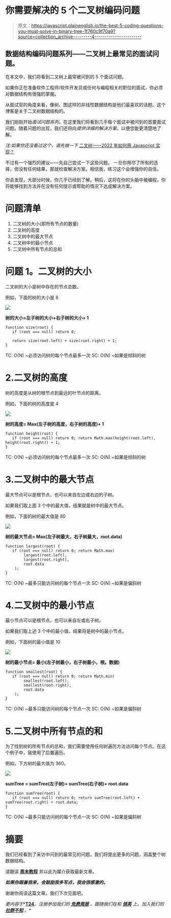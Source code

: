 # 你需要解决的 5 个二叉树编码问题

> 原文：<https://javascript.plainenglish.io/the-best-5-coding-questions-you-must-solve-in-binary-tree-1f760c9f70a9?source=collection_archive---------4----------------------->

## 数据结构编码问题系列——二叉树上最常见的面试问题。

在本文中，我们将看到二叉树上最常被问到的 5 个面试问题。

如果你正在准备软件工程师/软件开发员或任何与编程相关的职位的面试，你必须对数据结构有很强的掌握。

从面试官的角度来看，像树、图这样的非线性数据结构是他们最喜欢的话题。这个博客是关于二叉树数据结构的。

我们刚刚开始*面试问题系列*，在这里我们将看到几乎每个面试中被问到的首要面试问题。随着问题的出现，我们还将向*提供详细的解决方案*，以便您能更清楚地了解。

*注:如果你还没看过这个，请先做一下* [二叉树——2022 年如何用 Javascript 实现？](https://weekendtutorial.com/binary-tree-and-its-traversal-in-javascript/)

不过有一个强烈的建议——先自己尝试一下这些问题。 一旦你用尽了所有的选择，但没有任何结果，那就检查解决方案。相信我，练习这个会增强你的自信。

你会发现，大部分时候，你几乎已经到了解。稍后，这将在你的头脑中被编程，你将能够找到方法并在没有任何提示或帮助的情况下达成解决方案。

# 问题清单

1.  二叉树的大小(即所有节点的数量)
2.  二叉树的高度
3.  二叉树中的最大节点
4.  二叉树中的最小节点
5.  二叉树中所有节点的总和

# 问题 1。二叉树的大小

二叉树的大小是树中存在的节点总数。

例如，下面的树的大小是 8

![](img/6faeacc44871369b4775641a9bcda502.png)

**树的大小=左子树的大小+右子树的大小+ 1**

```
function size(root) {
   if (root === null) return 0;

   return size(root.left) + size(root.right) + 1;
}
```

TC: O(N) ~必须访问树的每个节点最多一次
SC: O(N) ~如果是倾斜的树

# 2.二叉树的高度

树的高度是从树的根节点到最远的叶节点的距离。

例如，下面的树的高度是 4

![](img/baf5882a3077af27216084e8404fcf4d.png)

**树的高度= Max(左子树的高度，右子树的高度)+ 1**

```
function height(root) {
   if (root === null) return 0; return Math.max(height(root.left), height(root.right)) + 1;
}
```

TC: O(N) ~必须访问树的每个节点最多一次
SC: O(N) ~如果是倾斜的树

# 3.二叉树中的最大节点

最大节点可以是根节点，也可以来自左边或右边的子树。

如果我们取上面 3 个中的最大值，结果就是树中的最大节点。

例如，下面的树的最大值是 80

![](img/fd3ae72875e175a428ab88743e20df21.png)

**树的最大节点=
Max(左子树最大，右子树最大，root.data)**

```
function largest(root) {
   if (root === null) return 0; return Math.max(
        largest(root.left),
        largest(root.right),
        root.data
    );
}
```

TC: O(N) ~最多只能访问树的每个节点一次
SC: O(N) ~如果是偏斜树

# 4.二叉树中的最小节点

最小节点可以是根节点，也可以来自左或右子树。

如果我们取上述 3 个中的最小值，结果将是树中的最小节点。

例如，下面树的最小值是 10

![](img/6b5a204b757d8e44008159e8ad335859.png)

**树的最小节点=
最小(左子树最小，右子树最小，根。数据)**

```
function smallest(root) {
   if (root === null) return 0; return Math.min(
        smallest(root.left),
        smallest(root.right),
        root.data
    );
}
```

TC: O(N) ~最多只能访问树的每个节点一次
SC: O(N) ~如果是偏斜树

# 5.二叉树中所有节点的和

为了找到树的所有节点的总和，我们需要使用任何树遍历方法访问每个节点。在这个例子中，我使用了后置遍历。

例如，下方树的最大值为 360。

![](img/c81cc5ae465b46fdf0fdfbfb6ee72411.png)

**sumTree = sumTree(左子树)+ sumTree(右子树)+ root.data**

```
function sumTree(root) {
   if (root === null) return 0; return sumTree(root.left) + sumTree(root.right) + root.data;
}
```

TC: O(N) ~最多只能访问树的每个节点一次
SC: O(N) ~如果是偏斜树

# 摘要

我们已经看到了采访中问到的最常见的问题。我们将提出更多的问题，涵盖整个树数据结构。

请跟读 [**周末教程**](https://weekendtutorial.com) 并以此为媒介获取最新文章。

***如果你跟着我来，会鼓励我多写点，我会很感激的。***

谢谢你阅读这篇文章。我们下次见面吧。

*更内容于**[**T24**](https://plainenglish.io/)*。注册参加我们的* [***免费周报***](http://newsletter.plainenglish.io/) *。跟随我们在*[](https://twitter.com/inPlainEngHQ)**和* [***领英***](https://www.linkedin.com/company/inplainenglish/) *上。加入我们的* [***社群不和***](https://discord.gg/GtDtUAvyhW) *。***